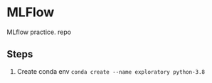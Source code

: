 # MLFlow
MLflow practice. repo
## Steps 

1.  Create conda env
`conda create --name exploratory python-3.8`